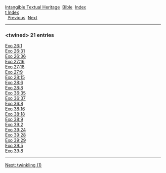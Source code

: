 [Intangible Textual Heritage](../../index)  [Bible](../index) 
[Index](index)   
[t Index](_t_)  
  [Previous](c11861)  [Next](c11863) 

------------------------------------------------------------------------

### &lt;twined&gt; 21 entries

[Exo 26:1](../kjv/exo026.htm#001)  
[Exo 26:31](../kjv/exo026.htm#031)  
[Exo 26:36](../kjv/exo026.htm#036)  
[Exo 27:16](../kjv/exo027.htm#016)  
[Exo 27:18](../kjv/exo027.htm#018)  
[Exo 27:9](../kjv/exo027.htm#009)  
[Exo 28:15](../kjv/exo028.htm#015)  
[Exo 28:6](../kjv/exo028.htm#006)  
[Exo 28:8](../kjv/exo028.htm#008)  
[Exo 36:35](../kjv/exo036.htm#035)  
[Exo 36:37](../kjv/exo036.htm#037)  
[Exo 36:8](../kjv/exo036.htm#008)  
[Exo 38:16](../kjv/exo038.htm#016)  
[Exo 38:18](../kjv/exo038.htm#018)  
[Exo 38:9](../kjv/exo038.htm#009)  
[Exo 39:2](../kjv/exo039.htm#002)  
[Exo 39:24](../kjv/exo039.htm#024)  
[Exo 39:28](../kjv/exo039.htm#028)  
[Exo 39:29](../kjv/exo039.htm#029)  
[Exo 39:5](../kjv/exo039.htm#005)  
[Exo 39:8](../kjv/exo039.htm#008)  

------------------------------------------------------------------------

[Next: twinkling (1)](c11863)
